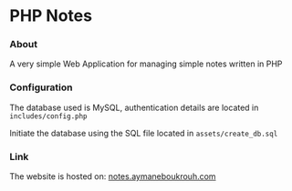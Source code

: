 # PHP Notes

### About

A very simple Web Application for managing simple notes written in PHP

### Configuration

The database used is MySQL, authentication details are located in `includes/config.php`

Initiate the database using the SQL file located in `assets/create_db.sql`

### Link

The website is hosted on: [notes.aymaneboukrouh.com](https://notes.aymaneboukrouh.com)